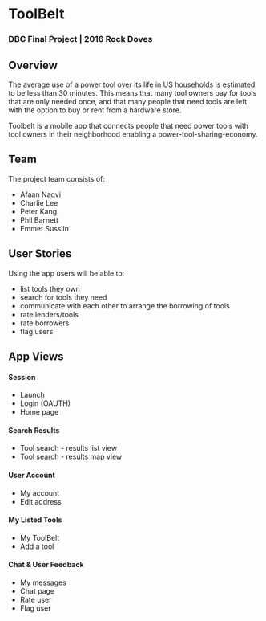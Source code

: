 # ToolBelt
### DBC Final Project | 2016 Rock Doves

## Overview
The average use of a power tool over its life in US households is estimated to be less than 30 minutes. This means that many tool owners pay for tools that are only needed once, and that many people that need tools are left with the option to buy or rent from a hardware store.

Toolbelt is a mobile app that connects people that need power tools with tool owners in their neighborhood enabling a power-tool-sharing-economy.

## Team
The project team consists of:
* Afaan Naqvi
* Charlie Lee
* Peter Kang
* Phil Barnett
* Emmet Susslin

## User Stories
Using the app users will be able to:
* list tools they own
* search for tools they need
* communicate with each other to arrange the borrowing of tools
* rate lenders/tools
* rate borrowers
* flag users

## App Views
#### Session
* Launch
* Login (OAUTH)
* Home page

#### Search Results
* Tool search - results list view
* Tool search - results map view

#### User Account
* My account
* Edit address

#### My Listed Tools
* My ToolBelt
* Add a tool

#### Chat & User Feedback
* My messages
* Chat page
* Rate user
* Flag user
